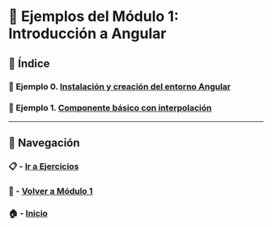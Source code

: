 # 🧪 Ejemplos del Módulo 1: Introducción a Angular

## 📌 Índice

### 🧪 Ejemplo 0. [Instalación y creación del entorno Angular](./Enunciados/Ejemplo_0.md)  
### 🧪 Ejemplo 1. [Componente básico con interpolación](./Enunciados/Ejemplo_1.md)

---

## 🔁 Navegación

### 📋 - [Ir a Ejercicios](../Ejercicios/README.md)

### 📘 - [Volver a Módulo 1](../Modulo_1.md)

### 🏠 - [Inicio](../../README.md)

